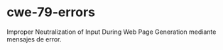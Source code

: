 # cwe-79-errors
Improper Neutralization of Input During Web Page Generation mediante mensajes de error.
